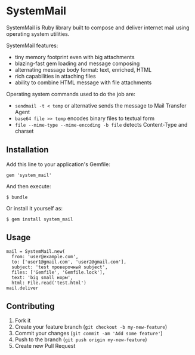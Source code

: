 # SystemMail

SystemMail is Ruby library built to compose and deliver internet mail using
operating system utilities.

SystemMail features:

* tiny memory footprint even with big attachments
* blazing-fast gem loading and message composing
* alternating message body format: text, enriched, HTML
* rich capabilities in attaching files
* ability to combine HTML message with file attachments

Operating system commands used to do the job are:

* `sendmail -t < temp` or alternative sends the message to Mail Transfer Agent
* `base64 file >> temp` encodes binary files to textual form
* `file --mime-type --mime-encoding -b file` detects Content-Type and charset

## Installation

Add this line to your application's Gemfile:

    gem 'system_mail'

And then execute:

    $ bundle

Or install it yourself as:

    $ gem install system_mail

## Usage

    mail = SystemMail.new(
      from: 'user@example.com',
      to: ['user1@gmail.com', 'user2@gmail.com'],
      subject: 'test проверочный subject',
      files: ['Gemfile', 'Gemfile.lock'],
      text: 'big small норм',
      html: File.read('test.html')
    mail.deliver

## Contributing

1. Fork it
2. Create your feature branch (`git checkout -b my-new-feature`)
3. Commit your changes (`git commit -am 'Add some feature'`)
4. Push to the branch (`git push origin my-new-feature`)
5. Create new Pull Request
